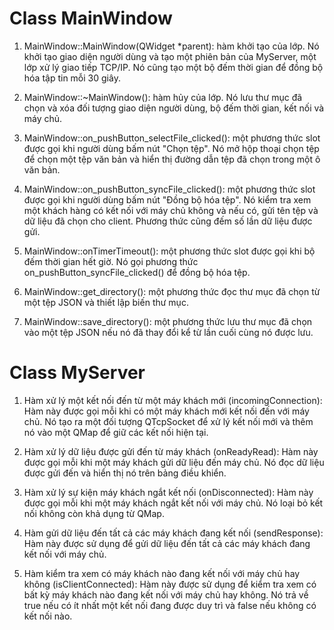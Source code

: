 # Class MainWindow

1. MainWindow::MainWindow(QWidget *parent): hàm khởi tạo của lớp. Nó khởi tạo giao diện người dùng và tạo một phiên bản của MyServer, một lớp xử lý giao tiếp TCP/IP. Nó cũng tạo một bộ đếm thời gian để đồng bộ hóa tập tin mỗi 30 giây.

2. MainWindow::~MainWindow(): hàm hủy của lớp. Nó lưu thư mục đã chọn và xóa đối tượng giao diện người dùng, bộ đếm thời gian, kết nối và máy chủ.

3. MainWindow::on_pushButton_selectFile_clicked(): một phương thức slot được gọi khi người dùng bấm nút "Chọn tệp". Nó mở hộp thoại chọn tệp để chọn một tệp văn bản và hiển thị đường dẫn tệp đã chọn trong một ô văn bản.

4. MainWindow::on_pushButton_syncFile_clicked(): một phương thức slot được gọi khi người dùng bấm nút "Đồng bộ hóa tệp". Nó kiểm tra xem một khách hàng có kết nối với máy chủ không và nếu có, gửi tên tệp và dữ liệu đã chọn cho client. Phương thức cũng đếm số lần dữ liệu được gửi.

5. MainWindow::onTimerTimeout(): một phương thức slot được gọi khi bộ đếm thời gian hết giờ. Nó gọi phương thức on_pushButton_syncFile_clicked() để đồng bộ hóa tệp.

6. MainWindow::get_directory(): một phương thức đọc thư mục đã chọn từ một tệp JSON và thiết lập biến thư mục.

7. MainWindow::save_directory(): một phương thức lưu thư mục đã chọn vào một tệp JSON nếu nó đã thay đổi kể từ lần cuối cùng nó được lưu.

# Class MyServer

1. Hàm xử lý một kết nối đến từ một máy khách mới (incomingConnection): Hàm này được gọi mỗi khi có một máy khách mới kết nối đến với máy chủ. Nó tạo ra một đối tượng QTcpSocket để xử lý kết nối mới và thêm nó vào một QMap để giữ các kết nối hiện tại.

2. Hàm xử lý dữ liệu được gửi đến từ máy khách (onReadyRead): Hàm này được gọi mỗi khi một máy khách gửi dữ liệu đến máy chủ. Nó đọc dữ liệu được gửi đến và hiển thị nó trên bảng điều khiển.

3. Hàm xử lý sự kiện máy khách ngắt kết nối (onDisconnected): Hàm này được gọi mỗi khi một máy khách ngắt kết nối với máy chủ. Nó loại bỏ kết nối không còn khả dụng từ QMap.

4. Hàm gửi dữ liệu đến tất cả các máy khách đang kết nối (sendResponse): Hàm này được sử dụng để gửi dữ liệu đến tất cả các máy khách đang kết nối với máy chủ.

5. Hàm kiểm tra xem có máy khách nào đang kết nối với máy chủ hay không (isClientConnected): Hàm này được sử dụng để kiểm tra xem có bất kỳ máy khách nào đang kết nối với máy chủ hay không. Nó trả về true nếu có ít nhất một kết nối đang được duy trì và false nếu không có kết nối nào.
